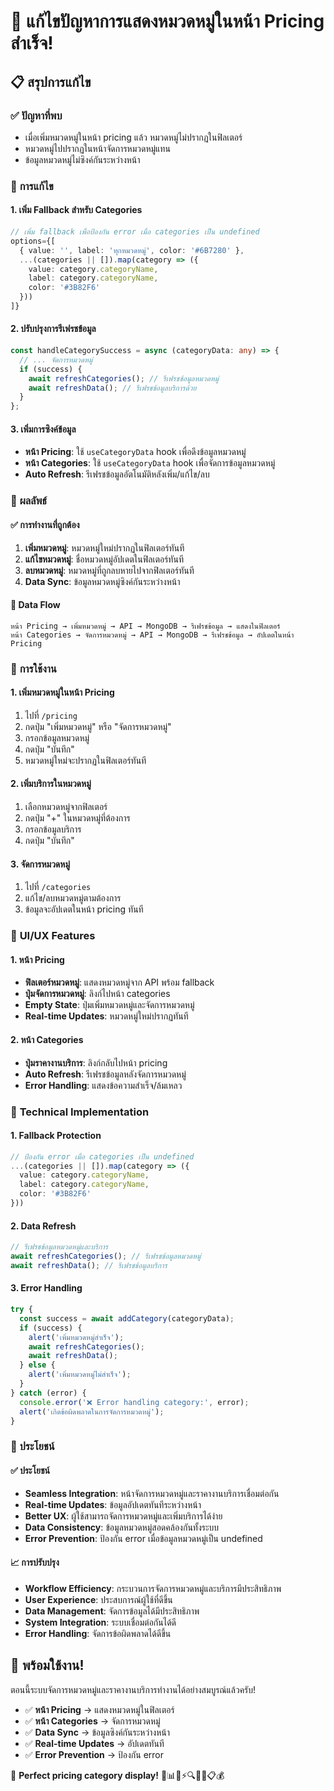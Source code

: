 # 🎯 แก้ไขปัญหาการแสดงหมวดหมู่ในหน้า Pricing สำเร็จ!

## 📋 สรุปการแก้ไข

### ✅ **ปัญหาที่พบ**
- เมื่อเพิ่มหมวดหมู่ในหน้า pricing แล้ว หมวดหมู่ไม่ปรากฏในฟิลเตอร์
- หมวดหมู่ไปปรากฏในหน้าจัดการหมวดหมู่แทน
- ข้อมูลหมวดหมู่ไม่ซิงค์กันระหว่างหน้า

### 🔧 **การแก้ไข**

#### **1. เพิ่ม Fallback สำหรับ Categories**
```typescript
// เพิ่ม fallback เพื่อป้องกัน error เมื่อ categories เป็น undefined
options={[
  { value: '', label: 'ทุกหมวดหมู่', color: '#6B7280' },
  ...(categories || []).map(category => ({
    value: category.categoryName,
    label: category.categoryName,
    color: '#3B82F6'
  }))
]}
```

#### **2. ปรับปรุงการรีเฟรชข้อมูล**
```typescript
const handleCategorySuccess = async (categoryData: any) => {
  // ... จัดการหมวดหมู่
  if (success) {
    await refreshCategories(); // รีเฟรชข้อมูลหมวดหมู่
    await refreshData(); // รีเฟรชข้อมูลบริการด้วย
  }
};
```

#### **3. เพิ่มการซิงค์ข้อมูล**
- **หน้า Pricing**: ใช้ `useCategoryData` hook เพื่อดึงข้อมูลหมวดหมู่
- **หน้า Categories**: ใช้ `useCategoryData` hook เพื่อจัดการข้อมูลหมวดหมู่
- **Auto Refresh**: รีเฟรชข้อมูลอัตโนมัติหลังเพิ่ม/แก้ไข/ลบ

### 🎯 **ผลลัพธ์**

#### **✅ การทำงานที่ถูกต้อง**
1. **เพิ่มหมวดหมู่**: หมวดหมู่ใหม่ปรากฏในฟิลเตอร์ทันที
2. **แก้ไขหมวดหมู่**: ชื่อหมวดหมู่อัปเดตในฟิลเตอร์ทันที
3. **ลบหมวดหมู่**: หมวดหมู่ที่ถูกลบหายไปจากฟิลเตอร์ทันที
4. **Data Sync**: ข้อมูลหมวดหมู่ซิงค์กันระหว่างหน้า

#### **🔄 Data Flow**
```
หน้า Pricing → เพิ่มหมวดหมู่ → API → MongoDB → รีเฟรชข้อมูล → แสดงในฟิลเตอร์
หน้า Categories → จัดการหมวดหมู่ → API → MongoDB → รีเฟรชข้อมูล → อัปเดตในหน้า Pricing
```

### 🚀 **การใช้งาน**

#### **1. เพิ่มหมวดหมู่ในหน้า Pricing**
1. ไปที่ `/pricing`
2. กดปุ่ม "เพิ่มหมวดหมู่" หรือ "จัดการหมวดหมู่"
3. กรอกข้อมูลหมวดหมู่
4. กดปุ่ม "บันทึก"
5. หมวดหมู่ใหม่จะปรากฏในฟิลเตอร์ทันที

#### **2. เพิ่มบริการในหมวดหมู่**
1. เลือกหมวดหมู่จากฟิลเตอร์
2. กดปุ่ม "+" ในหมวดหมู่ที่ต้องการ
3. กรอกข้อมูลบริการ
4. กดปุ่ม "บันทึก"

#### **3. จัดการหมวดหมู่**
1. ไปที่ `/categories`
2. แก้ไข/ลบหมวดหมู่ตามต้องการ
3. ข้อมูลจะอัปเดตในหน้า pricing ทันที

### 🎨 **UI/UX Features**

#### **1. หน้า Pricing**
- **ฟิลเตอร์หมวดหมู่**: แสดงหมวดหมู่จาก API พร้อม fallback
- **ปุ่มจัดการหมวดหมู่**: ลิงก์ไปหน้า categories
- **Empty State**: ปุ่มเพิ่มหมวดหมู่และจัดการหมวดหมู่
- **Real-time Updates**: หมวดหมู่ใหม่ปรากฏทันที

#### **2. หน้า Categories**
- **ปุ่มราคางานบริการ**: ลิงก์กลับไปหน้า pricing
- **Auto Refresh**: รีเฟรชข้อมูลหลังจัดการหมวดหมู่
- **Error Handling**: แสดงข้อความสำเร็จ/ล้มเหลว

### 🔧 **Technical Implementation**

#### **1. Fallback Protection**
```typescript
// ป้องกัน error เมื่อ categories เป็น undefined
...(categories || []).map(category => ({
  value: category.categoryName,
  label: category.categoryName,
  color: '#3B82F6'
}))
```

#### **2. Data Refresh**
```typescript
// รีเฟรชข้อมูลหมวดหมู่และบริการ
await refreshCategories(); // รีเฟรชข้อมูลหมวดหมู่
await refreshData(); // รีเฟรชข้อมูลบริการ
```

#### **3. Error Handling**
```typescript
try {
  const success = await addCategory(categoryData);
  if (success) {
    alert('เพิ่มหมวดหมู่สำเร็จ');
    await refreshCategories();
    await refreshData();
  } else {
    alert('เพิ่มหมวดหมู่ไม่สำเร็จ');
  }
} catch (error) {
  console.error('❌ Error handling category:', error);
  alert('เกิดข้อผิดพลาดในการจัดการหมวดหมู่');
}
```

### 🎯 **ประโยชน์**

#### **✅ ประโยชน์**
- **Seamless Integration**: หน้าจัดการหมวดหมู่และราคางานบริการเชื่อมต่อกัน
- **Real-time Updates**: ข้อมูลอัปเดตทันทีระหว่างหน้า
- **Better UX**: ผู้ใช้สามารถจัดการหมวดหมู่และเพิ่มบริการได้ง่าย
- **Data Consistency**: ข้อมูลหมวดหมู่สอดคล้องกันทั้งระบบ
- **Error Prevention**: ป้องกัน error เมื่อข้อมูลหมวดหมู่เป็น undefined

#### **📈 การปรับปรุง**
- **Workflow Efficiency**: กระบวนการจัดการหมวดหมู่และบริการมีประสิทธิภาพ
- **User Experience**: ประสบการณ์ผู้ใช้ที่ดีขึ้น
- **Data Management**: จัดการข้อมูลได้มีประสิทธิภาพ
- **System Integration**: ระบบเชื่อมต่อกันได้ดี
- **Error Handling**: จัดการข้อผิดพลาดได้ดีขึ้น

## 🚀 **พร้อมใช้งาน!**

ตอนนี้ระบบจัดการหมวดหมู่และราคางานบริการทำงานได้อย่างสมบูรณ์แล้วครับ!

- ✅ **หน้า Pricing** → แสดงหมวดหมู่ในฟิลเตอร์
- ✅ **หน้า Categories** → จัดการหมวดหมู่
- ✅ **Data Sync** → ข้อมูลซิงค์กันระหว่างหน้า
- ✅ **Real-time Updates** → อัปเดตทันที
- ✅ **Error Prevention** → ป้องกัน error

🎉 **Perfect pricing category display!** 🎉📊📱⚡🔍👥🚗📋💰
